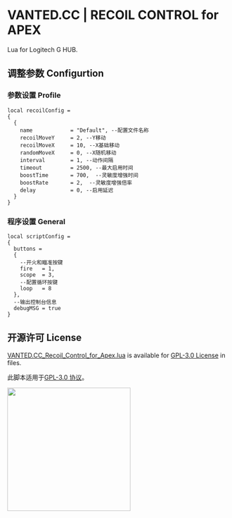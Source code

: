 # VANTED.CC | RECOIL CONTROL for APEX

Lua for Logitech G HUB.

## 调整参数 Configurtion
### 参数设置 Profile
    local recoilConfig =
    {
      {
        name            = "Default", --配置文件名称
        recoilMoveY     = 2, --Y移动
        recoilMoveX     = 10, --X基础移动
        randomMoveX     = 0, --X随机移动
        interval        = 1, --动作间隔
        timeout         = 2500, --最大启用时间
        boostTime       = 700,  --灵敏度增强时间
        boostRate       = 2,  --灵敏度增强倍率
        delay           = 0, --启用延迟
      }
    }
    
### 程序设置 General
    local scriptConfig = 
    {
      buttons = 
      {
        --开火和瞄准按键
        fire   = 1,
        scope  = 3,
        --配置循环按键
        loop   = 8
      },
      --输出控制台信息
      debugMSG = true
    }

## 开源许可 License

[VANTED.CC_Recoil_Control_for_Apex.lua](https://github.com/wqy224491/recoil-control-for-apex/blob/main/VANTED.CC_Recoil_Control_for_Apex.lua) is available for [GPL-3.0 License](https://github.com/wqy224491/MSR-GAMING-ASSISTANT/blob/main/LICENSE) in files.

此脚本适用于[GPL-3.0 协议](https://github.com/wqy224491/MSR-GAMING-ASSISTANT/blob/main/LICENSE)。

<img src="https://upload.cc/i1/2023/01/01/0nyLFI.png" width="280">
